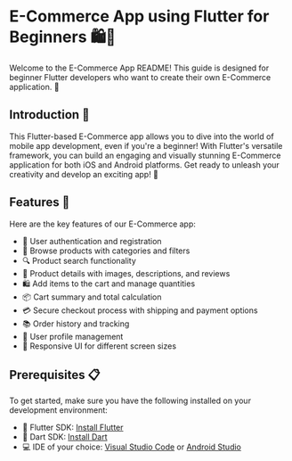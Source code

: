 # E-Commerce App using Flutter for Beginners 🛍️📱

Welcome to the E-Commerce App README! This guide is designed for beginner Flutter developers who want to create their own E-Commerce application. 🚀

## Introduction 📝

This Flutter-based E-Commerce app allows you to dive into the world of mobile app development, even if you're a beginner! With Flutter's versatile framework, you can build an engaging and visually stunning E-Commerce application for both iOS and Android platforms. Get ready to unleash your creativity and develop an exciting app! 🎉

## Features 🌟

Here are the key features of our E-Commerce app:

- 🚀 User authentication and registration
- 🛒 Browse products with categories and filters
- 🔍 Product search functionality
- 📝 Product details with images, descriptions, and reviews
- 🛍️ Add items to the cart and manage quantities
- 📦 Cart summary and total calculation
- 💳 Secure checkout process with shipping and payment options
- 📚 Order history and tracking
- 👤 User profile management
- 📱 Responsive UI for different screen sizes

## Prerequisites 📋

To get started, make sure you have the following installed on your development environment:

- 📲 Flutter SDK: [Install Flutter](https://flutter.dev/docs/get-started/install)
- 🎯 Dart SDK: [Install Dart](https://dart.dev/get-dart)
- 💻 IDE of your choice: [Visual Studio Code](https://code.visualstudio.com/) or [Android Studio](https://developer.android.com/studio)
